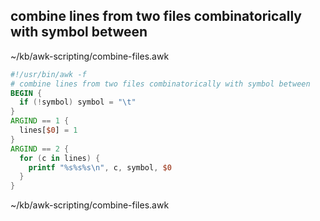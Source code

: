 ## combine lines from two files combinatorically with symbol between
~/kb/awk-scripting/combine-files.awk
```awk
#!/usr/bin/awk -f
# combine lines from two files combinatorically with symbol between
BEGIN {
  if (!symbol) symbol = "\t"
}
ARGIND == 1 {
  lines[$0] = 1
}
ARGIND == 2 {
  for (c in lines) {
    printf "%s%s%s\n", c, symbol, $0
  }
}
```

~/kb/awk-scripting/combine-files.awk
